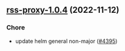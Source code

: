 

## [rss-proxy-1.0.4](https://github.com/truecharts/charts/compare/rss-proxy-1.0.3...rss-proxy-1.0.4) (2022-11-12)

### Chore

- update helm general non-major ([#4395](https://github.com/truecharts/charts/issues/4395))
  
  